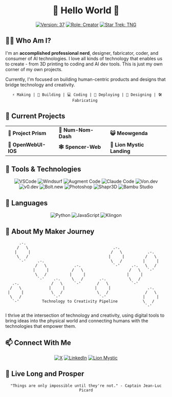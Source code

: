 # <div align="center">👋 Hello World 👋</div>

<div align="center">

[![Version: 37](https://img.shields.io/badge/Version-37-blue?style=for-the-badge)](https://github.com/spenceriam)
[![Role: Creator](https://img.shields.io/badge/Role-Creator-orange?style=for-the-badge)](https://github.com/spenceriam)
[![Star Trek: TNG](https://img.shields.io/badge/Star%20Trek-TNG-red?style=for-the-badge)](https://github.com/spenceriam)

</div>

## 🧙‍♂️ Who Am I?

I'm an **accomplished professional nerd**, designer, fabricator, coder, and consumer of AI technologies. I love all kinds of technology that enables us to create - from 3D printing to coding and AI dev tools. This is just my own corner of my own projects.

Currently, I'm focused on building human-centric products and designs that bridge technology and creativity.

<div align="center">
  
```
 ⚡ Making | 🔧 Building | 💻 Coding | 🤖 Deploying | 🎨 Designing | 🛠️ Fabricating 
```

</div>

## 🚀 Current Projects

<table>
  <tr>
    <td><b>🌈 Project Prism</b></td>
    <td><b>🍔 Num-Nom-Dash</b></td>
    <td><b>😺 Meowgenda</b></td>
  </tr>
  <tr>
    <td><b>📱 OpenWebUI-IOS</b></td>
    <td><b>🕸️ Spencer-Web</b></td>
    <td><b>🦁 Lion Mystic Landing</b></td>
  </tr>
</table>

## 🔧 Tools & Technologies

<div align="center">

![VSCode](https://img.shields.io/badge/VSCode-007ACC?style=for-the-badge&logo=visual-studio-code&logoColor=white)
![Windsurf](https://img.shields.io/badge/Windsurf-2B9EBC?style=for-the-badge)
![Augment Code](https://img.shields.io/badge/Augment%20Code-6610f2?style=for-the-badge)
![Claude Code](https://img.shields.io/badge/Claude%20Code-3D4599?style=for-the-badge)
![Von.dev](https://img.shields.io/badge/Von.dev-000000?style=for-the-badge)
![v0.dev](https://img.shields.io/badge/v0.dev-FF5733?style=for-the-badge)
![Bolt.new](https://img.shields.io/badge/Bolt.new-FFA500?style=for-the-badge)
![Photoshop](https://img.shields.io/badge/Photoshop-31A8FF?style=for-the-badge&logo=adobe-photoshop&logoColor=white)
![Shapr3D](https://img.shields.io/badge/Shapr3D-FF0000?style=for-the-badge)
![Bambu Studio](https://img.shields.io/badge/Bambu%20Studio-88CE02?style=for-the-badge)

</div>

## 💬 Languages

<div align="center">

![Python](https://img.shields.io/badge/Python-3776AB?style=for-the-badge&logo=python&logoColor=white)
![JavaScript](https://img.shields.io/badge/JavaScript-F7DF1E?style=for-the-badge&logo=javascript&logoColor=black)
![Klingon](https://img.shields.io/badge/Klingon-BA0C2F?style=for-the-badge)

</div>

## 🔮 About My Maker Journey

```
      .-.                                                                 
     /   \                                     .-.                        
    |     |                                   /   \           .-.         
     \   /                                   |     |         /   \        
      `-'     .-.                             \   /         |     |       
             /   \            .-.              `-'     .-.   \   /        
            |     |          /   \                    /   \   `-'         
             \   /          |     |                  |     |              
              `-'    .-.     \   /       .-.          \   /               
   .-.              /   \     `-'       /   \          `-'                
  /   \            |     |             |     |                .-.         
 |     |            \   /               \   /                /   \        
  \   /              `-'                 `-'                |     |       
   `-'          Technology to Creativity Pipeline           \   /         
                                                             `-'          
```

I thrive at the intersection of technology and creativity, using digital tools to bring ideas into the physical world and connecting humans with the technologies that empower them.

## 📫 Connect With Me

<div align="center">

[![X](https://img.shields.io/badge/X-black?style=for-the-badge&logo=x&logoColor=white)](https://x.com/spencer_i_am)
[![LinkedIn](https://img.shields.io/badge/LinkedIn-0077B5?style=for-the-badge&logo=linkedin&logoColor=white)](https://www.linkedin.com/in/spencerfrancisco/)
[![Lion Mystic](https://img.shields.io/badge/Lion%20Mystic-FFA500?style=for-the-badge)](https://lionmystic.com/)

</div>

## 🖖 Live Long and Prosper

<div align="center">

```
"Things are only impossible until they're not." - Captain Jean-Luc Picard
```

<!--
**spenceriam/spenceriam** is a ✨ special ✨ repository because its `README.md` appears on your GitHub profile.
-->

</div>
